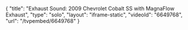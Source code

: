 {
    "title": "Exhaust Sound: 2009 Chevrolet Cobalt SS with MagnaFlow Exhaust",
    "type": "solo",
    "layout": "iframe-static",
    "videoId": "6649768",
    "url": "\/tvpembed\/6649768"
}